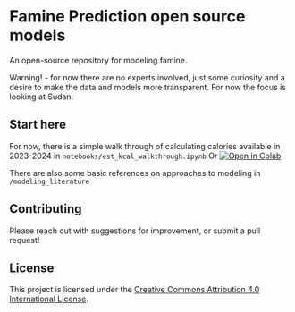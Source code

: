 # Famine Prediction open source models

An open-source repository for modeling famine.

Warning! - for now there are no experts involved, just some curiosity and a desire to make the data and models more transparent. For now the focus is looking at Sudan.

## Start here

For now, there is a simple walk through of calculating calories available in 2023-2024 in `notebooks/est_kcal_walkthrough.ipynb` 
Or [![Open in Colab](https://colab.research.google.com/assets/colab-badge.svg)](https://colab.research.google.com/github/aristotle-tek/famine-prediction/blob/main/notebooks/est_kcal_walkthrough.ipynb)

There are also some basic references on approaches to modeling in `/modeling_literature`

## Contributing

Please reach out with suggestions for improvement, or submit a pull request!


## License

This project is licensed under the [Creative Commons Attribution 4.0 International License](https://creativecommons.org/licenses/by/4.0/).

